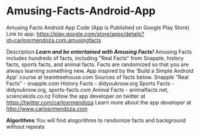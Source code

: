 Amusing-Facts-Android-App
=========================

Amusing Facts Android App Code (App is Published on Google Play Store)
Link to app: https://play.google.com/store/apps/details?id=carlosrmendoza.com.amusingfacts

Description
***Learn and be entertained with Amusing Facts!***
Amusing Facts includes hundreds of facts, including "Real Facts" from Snapple, history facts, sports facts, and animal facts.
Facts are randomized so that you are always learning something new.
App inspired by the 'Build a Simple Android App' course at teamtreehouse.com
Sources of facts below.
Snapple "Real Facts" - snapple.com
History Facts - didyouknow.org
Sports Facts - didyouknow.org, sports-facts.com
Animal Facts - animalfacts.net, sciencekids.co.nz
Follow the app developer on twitter at https://twitter.com/carlosrmendoza
Learn more about the app developer at http://www.carlosrmendoza.com


**Algorithms**
You will find alogorithms to randomize facts and background without repeats
